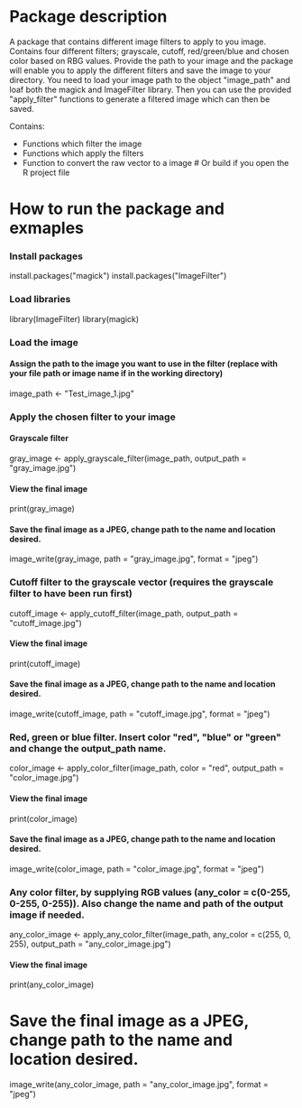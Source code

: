 # Package description
A package that contains different image filters to apply to you image.
Contains four different filters; grayscale, cutoff, red/green/blue and chosen 
color based on RBG values. Provide the path to your image and the package will
enable you to apply the different filters and save the image to your directory.
You need to load your image path to the object "image_path" and loaf both the 
magick and ImageFilter library. Then you can use the provided "apply_filter"
functions to generate a filtered image which can then be saved. 

Contains:
- Functions which filter the image
- Functions which apply the filters
- Function to convert the raw vector to a image # Or build if you open the R project file


# How to run the package and exmaples 
### Install packages
install.packages("magick")
install.packages("ImageFilter") 

### Load libraries
library(ImageFilter)
library(magick)

### Load the image
#### Assign the path to the image you want to use in the filter (replace with your file path or image name if in the working directory)
image_path <- "Test_image_1.jpg"


### Apply the chosen filter to your image
#### Grayscale filter
gray_image <- apply_grayscale_filter(image_path, output_path = "gray_image.jpg")
#### View the final image
print(gray_image)
#### Save the final image as a JPEG, change path to the name and location desired.
image_write(gray_image, path = "gray_image.jpg", format = "jpeg")

### Cutoff filter to the grayscale vector (requires the grayscale filter to have been run first)
cutoff_image <- apply_cutoff_filter(image_path, output_path = "cutoff_image.jpg")
#### View the final image
print(cutoff_image)
#### Save the final image as a JPEG, change path to the name and location desired.
image_write(cutoff_image, path = "cutoff_image.jpg", format = "jpeg")

### Red, green or blue filter. Insert color "red", "blue" or "green" and change the output_path name.
color_image <- apply_color_filter(image_path, color = "red", output_path = "color_image.jpg")
#### View the final image
print(color_image)
#### Save the final image as a JPEG, change path to the name and location desired.
image_write(color_image, path = "color_image.jpg", format = "jpeg")

### Any color filter, by supplying RGB values (any_color = c(0-255, 0-255, 0-255)). Also change the name and path of the output image if needed.
any_color_image <- apply_any_color_filter(image_path, any_color = c(255, 0, 255), output_path = "any_color_image.jpg")
#### View the final image
print(any_color_image)
# Save the final image as a JPEG, change path to the name and location desired.
image_write(any_color_image, path = "any_color_image.jpg", format = "jpeg")
